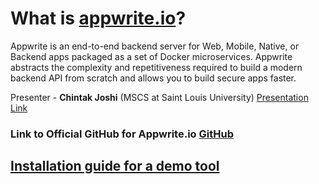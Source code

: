 # What is [appwrite.io](https://appwrite.io)?

Appwrite is an end-to-end backend server for Web, Mobile, Native, or Backend apps packaged as a set of Docker microservices. Appwrite abstracts the complexity and repetitiveness required to build a modern backend API from scratch and allows you to build secure apps faster.

Presenter - **Chintak Joshi** (MSCS at Saint Louis University) [Presentation Link](https://docs.google.com/presentation/d/1LuXZfq_1NFlo32YSIRVwGQqrrf4RVdpul72U0a02Gqs/edit?usp=sharing)

### Link to Official GitHub for Appwrite.io [GitHub](https://github.com/appwrite/appwrite)

## [Installation guide for a demo tool](DOCUMENTATION.md)